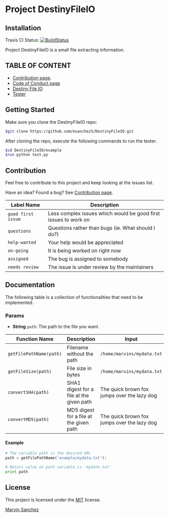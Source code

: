 # Project DestinyFileIO

## Installation

Travis CI Status:  [![BuildStatus](https://travis-ci.org/msanchez5/DestinyFileIO.svg?branch=master)](https://travis-ci.org/msanchez5/DestinyFileIO)

Project DestinyFileIO is a small file extracting information.

## TABLE OF CONTENT

* [Contribution page](docs/CONTRIBUTING.md).
* [Code of Conduct page](docs/CODE-OF-CONDUCT.md)
* [Destiny File IO](example/DestinyFileIO.py)
* [Tester](example/test.py)

## Getting Started

Make sure you clone the DestinyFileIO repo:

```bash
$git clone https://github.com/msanchez5/DestinyFileIO.git
```

After cloning the repo, execute the following commands to run the tester.

```bash
$cd DestinyFileIO/example
$run python test.py
```

## Contribution

Feel free to contribute to this project and keep looking at the issues list.

Have an idea? Found a bug? See [Contribution page](docs/CONTRIBUTING.md).

| Label Name | Description |
| ----- | ----- |
| `good first issue` | Less complex issues which would be good first issues to work on |
| `questions` | Questions rather than bugs (ie. What should I do?)|
| `help-wanted` | Your help would be appreciated |
| `on-going` | It is being worked on right now |
| `assigned` | The bug is assigned to somebody |
| `needs review` | The issue is under review by the maintainers |

## Documentation

The following table is a collection of functionalities that need to be implemented.

### Params

* **String** `path`: The path to the file you want.

| Function Name | Description | Input | Expected Output
| ----- | ----- | ----- | ----- |
| `getFilePathName(path)` | Filename without the path | `/home/marvins/mydata.txt` | `mydata.txt` |
| `getFileSize(path)` | File size in bytes | `/home/marvins/mydata.txt` | 129 Kb |
| `convertSHA(path)` | SHA1 digest for a file at the given path | The quick brown fox jumps over the lazy dog | 2fd4e1c67a2d28fced849ee1bb76e7391b93eb12 |
| `convertMD5(path)` | MD5 digest for a file at the given path | The quick brown fox jumps over the lazy dog | 9e107d9d372bb6826bd81d3542a419d |

#### Example

```python
# The variable path is the desired URL
path = getFilePathName('example/mydata.txt'):

# Return value on path variable is 'mydate.txt'
print path
```

## License

This project is licensed under the [MIT](docs/LICENSE.md) license.

[Marvin Sanchez](http://marvinrsanchez.wordpress.com/)
